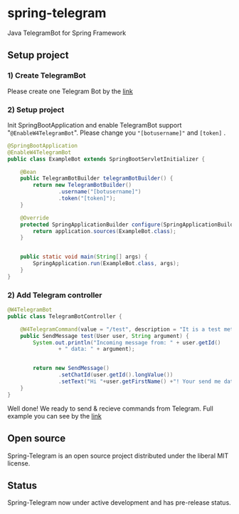 # spring-telegram
Java TelegramBot for Spring Framework

## Setup project

### 1) Create TelegramBot
Please create one Telegram Bot by the [link](https://telegram.me/botfather)  

### 2) Setup project

Init SpringBootApplication and enable TelegramBot support "`@EnableW4TelegramBot`". Please change you `"[botusername]"` and `[token]` . 
```java
@SpringBootApplication
@EnableW4TelegramBot
public class ExampleBot extends SpringBootServletInitializer {

    @Bean
    public TelegramBotBuilder telegramBotBuilder() {
        return new TelegramBotBuilder()
                .username("[botusername]")
                .token("[token]");
    }

    @Override
    protected SpringApplicationBuilder configure(SpringApplicationBuilder application) {
        return application.sources(ExampleBot.class);
    }


    public static void main(String[] args) {
        SpringApplication.run(ExampleBot.class, args);
    }
}
```

### 2) Add Telegram controller

```java
@W4TelegramBot
public class TelegramBotController {

    @W4TelegramCommand(value = "/test", description = "It is a test method")
    public SendMessage test(User user, String argument) {
        System.out.println("Incoming message from: " + user.getId()
                + " data: " + argument);


        return new SendMessage()
                .setChatId(user.getId().longValue())
                .setText("Hi "+user.getFirstName() +"! Your send me data: \"" + argument + "\"");
    }
}
```
Well done! We ready to send & recieve commands from Telegram. Full example you can see by the [link](https://github.com/w4p/spring-telegram/tree/master/example/src/main/java/com/w4p/telegram)

## Open source
Spring-Telegram is an open source project distributed under the liberal MIT license. 

## Status
Spring-Telegram now under active development and has pre-release status.
